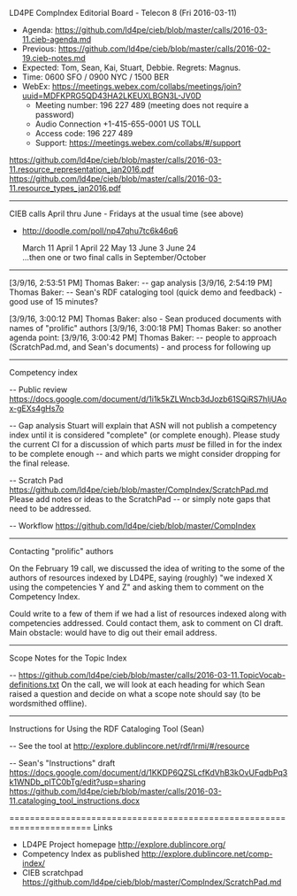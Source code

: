 LD4PE CompIndex Editorial Board - Telecon 8 (Fri 2016-03-11)

* Agenda:   https://github.com/ld4pe/cieb/blob/master/calls/2016-03-11.cieb-agenda.md
* Previous: https://github.com/ld4pe/cieb/blob/master/calls/2016-02-19.cieb-notes.md
* Expected: Tom, Sean, Kai, Stuart, Debbie. Regrets: Magnus.
* Time:     0600 SFO / 0900 NYC / 1500 BER
* WebEx:    https://meetings.webex.com/collabs/meetings/join?uuid=MDFKPRG5QD43HA2LKEUXLBGN3L-JV0D
  * Meeting number: 196 227 489 (meeting does not require a password)
  * Audio Connection +1-415-655-0001 US TOLL
  * Access code: 196 227 489
  * Support: https://meetings.webex.com/collabs/#/support

https://github.com/ld4pe/cieb/blob/master/calls/2016-03-11.resource_representation_jan2016.pdf
https://github.com/ld4pe/cieb/blob/master/calls/2016-03-11.resource_types_jan2016.pdf 

----------------------------------------------------------------------
CIEB calls April thru June - Fridays at the usual time (see above)

* http://doodle.com/poll/np47qhu7tc6k46q6

    March 11
    April 1
    April 22 
    May 13 
    June 3 
    June 24    
    ...then one or two final calls in September/October

----------------------------------------------------------------------

[3/9/16, 2:53:51 PM] Thomas Baker: -- gap analysis
[3/9/16, 2:54:19 PM] Thomas Baker: -- Sean's RDF cataloging tool (quick demo and feedback) - good use of 15 minutes?

[3/9/16, 3:00:12 PM] Thomas Baker: also - Sean produced documents with names of "prolific" authors
[3/9/16, 3:00:18 PM] Thomas Baker: so another agenda point:
[3/9/16, 3:00:42 PM] Thomas Baker: -- people to approach (ScratchPad.md, and Sean's documents) - and process for following up

----------------------------------------------------------------------
Competency index

-- Public review
   https://docs.google.com/document/d/1i1k5kZLWncb3dJozb61SQiRS7hljUAox-gEXs4gHs7o

-- Gap analysis
   Stuart will explain that ASN will not publish a competency index until it is 
   considered "complete" (or complete enough).  Please study the current CI for 
   a discussion of which parts _must_ be filled in for the index to be complete 
   enough -- and which parts we might consider dropping for the final release.

-- Scratch Pad
   https://github.com/ld4pe/cieb/blob/master/CompIndex/ScratchPad.md
   Please add notes or ideas to the ScratchPad -- or simply note gaps 
   that need to be addressed.

-- Workflow
   https://github.com/ld4pe/cieb/blob/master/CompIndex

----------------------------------------------------------------------
Contacting "prolific" authors

On the February 19 call, we discussed the idea of writing to the some of the
authors of resources indexed by LD4PE, saying (roughly) "we indexed X using the
competencies Y and Z" and asking them to comment on the Competency Index.

Could write to a few of them if we had a list of resources indexed along with
competencies addressed.  Could contact them, ask to comment on CI draft.  Main
obstacle: would have to dig out their email address.

----------------------------------------------------------------------
Scope Notes for the Topic Index

-- https://github.com/ld4pe/cieb/blob/master/calls/2016-03-11.TopicVocab-definitions.txt
   On the call, we will look at each heading for which Sean raised a 
   question and decide on what a scope note should say (to be wordsmithed
   offline).

----------------------------------------------------------------------
Instructions for Using the RDF Cataloging Tool (Sean)

-- See the tool at 
   http://explore.dublincore.net/rdf/lrmi/#/resource

-- Sean's "Instructions" draft
   https://docs.google.com/document/d/1KKDP6QZSLcfKdVhB3kOvUFqdbPq3k1WNDb_pITC0bTg/edit?usp=sharing
   https://github.com/ld4pe/cieb/blob/master/calls/2016-03-11.cataloging_tool_instructions.docx

======================================================================
Links

-  LD4PE Project homepage
   http://explore.dublincore.org/
-  Competency Index as published 
   http://explore.dublincore.net/comp-index/
-  CIEB scratchpad
   https://github.com/ld4pe/cieb/blob/master/CompIndex/ScratchPad.md

